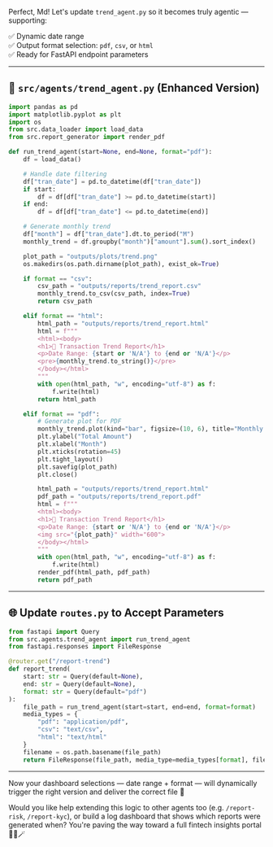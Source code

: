 Perfect, Md! Let's update `trend_agent.py` so it becomes truly agentic — supporting:

✅ Dynamic date range  
✅ Output format selection: `pdf`, `csv`, or `html`  
✅ Ready for FastAPI endpoint parameters

---

## 📂 `src/agents/trend_agent.py` (Enhanced Version)

```python
import pandas as pd
import matplotlib.pyplot as plt
import os
from src.data_loader import load_data
from src.report_generator import render_pdf

def run_trend_agent(start=None, end=None, format="pdf"):
    df = load_data()

    # Handle date filtering
    df["tran_date"] = pd.to_datetime(df["tran_date"])
    if start:
        df = df[df["tran_date"] >= pd.to_datetime(start)]
    if end:
        df = df[df["tran_date"] <= pd.to_datetime(end)]

    # Generate monthly trend
    df["month"] = df["tran_date"].dt.to_period("M")
    monthly_trend = df.groupby("month")["amount"].sum().sort_index()

    plot_path = "outputs/plots/trend.png"
    os.makedirs(os.path.dirname(plot_path), exist_ok=True)

    if format == "csv":
        csv_path = "outputs/reports/trend_report.csv"
        monthly_trend.to_csv(csv_path, index=True)
        return csv_path

    elif format == "html":
        html_path = "outputs/reports/trend_report.html"
        html = f"""
        <html><body>
        <h1>📅 Transaction Trend Report</h1>
        <p>Date Range: {start or 'N/A'} to {end or 'N/A'}</p>
        <pre>{monthly_trend.to_string()}</pre>
        </body></html>
        """
        with open(html_path, "w", encoding="utf-8") as f:
            f.write(html)
        return html_path

    elif format == "pdf":
        # Generate plot for PDF
        monthly_trend.plot(kind="bar", figsize=(10, 6), title="Monthly Transaction Volume")
        plt.ylabel("Total Amount")
        plt.xlabel("Month")
        plt.xticks(rotation=45)
        plt.tight_layout()
        plt.savefig(plot_path)
        plt.close()

        html_path = "outputs/reports/trend_report.html"
        pdf_path = "outputs/reports/trend_report.pdf"
        html = f"""
        <html><body>
        <h1>📅 Transaction Trend Report</h1>
        <p>Date Range: {start or 'N/A'} to {end or 'N/A'}</p>
        <img src="{plot_path}" width="600">
        </body></html>
        """
        with open(html_path, "w", encoding="utf-8") as f:
            f.write(html)
        render_pdf(html_path, pdf_path)
        return pdf_path
```

---

## 🌐 Update `routes.py` to Accept Parameters

```python
from fastapi import Query
from src.agents.trend_agent import run_trend_agent
from fastapi.responses import FileResponse

@router.get("/report-trend")
def report_trend(
    start: str = Query(default=None),
    end: str = Query(default=None),
    format: str = Query(default="pdf")
):
    file_path = run_trend_agent(start=start, end=end, format=format)
    media_types = {
        "pdf": "application/pdf",
        "csv": "text/csv",
        "html": "text/html"
    }
    filename = os.path.basename(file_path)
    return FileResponse(file_path, media_type=media_types[format], filename=filename)
```

---

Now your dashboard selections — date range + format — will dynamically trigger the right version and deliver the correct file 🙌

Would you like help extending this logic to other agents too (e.g. `/report-risk`, `/report-kyc`), or build a log dashboard that shows which reports were generated when? You're paving the way toward a full fintech insights portal 🧾📂🪄
